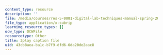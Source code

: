 ```yaml
---
content_type: resource
description: ''
file: /media/courses/res-5-0001-digital-lab-techniques-manual-spring-2007/43cb8aeaba1cb7f9dfd66da20de2aac8_iinr4-0C0Yc.srt
file_type: application/x-subrip
learning_resource_types: []
ocw_type: OCWFile
resourcetype: Other
title: 3play caption file
uid: 43cb8aea-ba1c-b7f9-dfd6-6da20de2aac8
---
```


